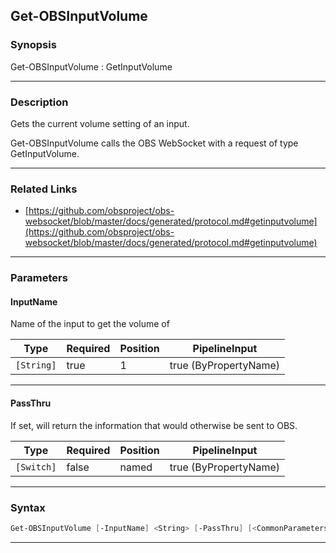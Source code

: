 Get-OBSInputVolume
------------------
### Synopsis
Get-OBSInputVolume : GetInputVolume

---
### Description

Gets the current volume setting of an input.


Get-OBSInputVolume calls the OBS WebSocket with a request of type GetInputVolume.

---
### Related Links
* [https://github.com/obsproject/obs-websocket/blob/master/docs/generated/protocol.md#getinputvolume](https://github.com/obsproject/obs-websocket/blob/master/docs/generated/protocol.md#getinputvolume)



---
### Parameters
#### **InputName**

Name of the input to get the volume of






|Type      |Required|Position|PipelineInput        |
|----------|--------|--------|---------------------|
|`[String]`|true    |1       |true (ByPropertyName)|



---
#### **PassThru**

If set, will return the information that would otherwise be sent to OBS.






|Type      |Required|Position|PipelineInput        |
|----------|--------|--------|---------------------|
|`[Switch]`|false   |named   |true (ByPropertyName)|



---
### Syntax
```PowerShell
Get-OBSInputVolume [-InputName] <String> [-PassThru] [<CommonParameters>]
```
---
